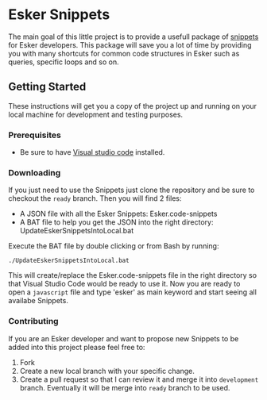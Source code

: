 # Esker Snippets

The main goal of this little project is to provide a usefull package of [snippets](https://code.visualstudio.com/docs/editor/userdefinedsnippets#_creating-your-own-snippets) for Esker developers. 
This package will save you a lot of time by providing you with many shortcuts for common code structures in Esker such as queries, specific loops and so on.


## Getting Started

These instructions will get you a copy of the project up and running on your local machine for development and testing purposes.

### Prerequisites

* Be sure to have [Visual studio code](https://code.visualstudio.com/download) installed.

### Downloading

If you just need to use the Snippets just clone the repository and be sure to checkout the `ready` branch. Then you will find 2 files:
* A JSON file with all the Esker Snippets: Esker.code-snippets
* A BAT file to help you get the JSON into the right directory: UpdateEskerSnippetsIntoLocal.bat

Execute the BAT file by double clicking or from Bash by running:

```
./UpdateEskerSnippetsIntoLocal.bat
```
This will create/replace the Esker.code-snippets file in the right directory so that Visual Studio Code would be ready to use it.
Now you are ready to open a `javascript` file and type 'esker' as main keyword and start seeing all availabe Snippets.

### Contributing

If you are an Esker developer and want to propose new Snippets to be added into this project please feel free to:
1. Fork
2. Create a new local branch with your specific change.
3. Create a pull request so that I can review it and merge it into `development` branch. Eventually it will be merge into `ready` branch to be used.

